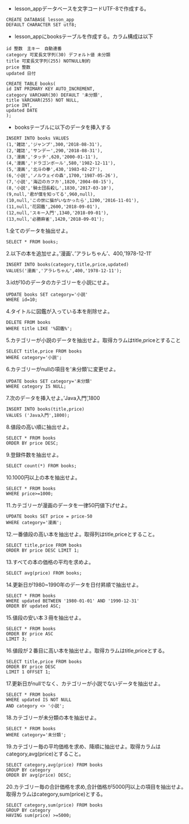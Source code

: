 * lesson_appデータベースを文字コードUTF-8で作成する。
```
CREATE DATABASE lesson_app
DEFAULT CHARACTER SET utf8;
```
* lesson_appにbooksテーブルを作成する。カラム構成は以下
```
id 整数　主キー　自動連番
category 可変長文字列(30) デフォルト値 未分類
title 可変長文字列(255) NOTNULL制約
price 整数
updated 日付
```
```
CREATE TABLE books(
id INT PRIMARY KEY AUTO_INCREMENT,
category VARCHAR(30) DEFAULT '未分類',
title VARCHAR(255) NOT NULL,
price INT,
updated DATE
);
```
* booksテーブルに以下のデータを挿入する
```
INSERT INTO books VALUES
(1,'雑誌','ジャンプ',300,'2018-08-31'),
(2,'雑誌','サンデー',290,'2018-08-31'),
(3,'漫画','タッチ',620,'2000-01-11'),
(4,'漫画','ドラゴンボール',580,'1982-12-11'),
(5,'漫画','北斗の拳',430,'1983-02-27'),
(6,'小説','ノルウェイの森',1700,'1987-05-26'),
(7,'小説','海辺のカフカ',1820,'2004-08-15'),
(8,'小説','騎士団長殺し',1830,'2017-03-10'),
(9,null,'君が僕を知ってる',960,null),
(10,null,'この世に猫がいなかったら',1200,'2016-11-01'),
(11,null,'花図鑑',2600,'2018-09-01'),
(12,null,'スキー入門',1340,'2018-09-01'),
(13,null,'必勝麻雀',1420,'2018-09-01');
```
1.全てのデータを抽出せよ。
```
SELECT * FROM books;
```
2.以下の本を追加せよ。’漫画’、’アラレちゃん’、400,’1978-12-11′
```
INSERT INTO books(category,title,price,updated)
VALUES('漫画','アラレちゃん',400,'1978-12-11');
```
3.idが10のデータのカテゴリーを小説にせよ。
```
UPDATE books SET category='小説'
WHERE id=10;
```
4.タイトルに図鑑が入っている本を削除せよ。
```
DELETE FROM books
WHERE title LIKE '%図鑑%';
```
5.カテゴリーが小説のデータを抽出せよ。取得カラムはtitle,priceとすること
```
SELECT title,price FROM books
WHERE category='小説';
```
6.カテゴリーがnullの項目を’未分類’に変更せよ。
```
UPDATE books SET category='未分類'
WHERE category IS NULL;
```
7.次のデータを挿入せよ。’Java入門’,1800
```
INSERT INTO books(title,price)
VALUES ('Java入門',1800);
```
8.値段の高い順に抽出せよ。
```
SELECT * FROM books
ORDER BY price DESC;
```
9.登録件数を抽出せよ。
```
SELECT count(*) FROM books;
```
10.1000円以上の本を抽出せよ。
```
SELECT * FROM books
WHERE price>=1000;
```
11.カテゴリーが漫画のデータを一律50円値下げせよ。
```
UPDATE books SET price = price-50
WHERE category='漫画';
```
12.一番値段の高い本を抽出せよ。取得列はtitle,priceとすること。
```
SELECT title,price FROM books
ORDER BY price DESC LIMIT 1;
```
13.すべての本の価格の平均を求めよ。
```
SELECT avg(price) FROM books;
```
14.更新日が1980~1990年のデータを日付昇順で抽出せよ。
```
SELECT * FROM books
WHERE updated BETWEEN '1980-01-01' AND '1990-12-31'
ORDER BY updated ASC;
```
15.値段の安い本３冊を抽出せよ。
```
SELECT * FROM books
ORDER BY price ASC
LIMIT 3;
```
16.値段が２番目に高い本を抽出せよ。取得カラムはtitle,priceとする。
```
SELECT title,price FROM books
ORDER BY price DESC
LIMIT 1 OFFSET 1;
```
17.更新日がnullでなく、カテゴリーが小説でないデータを抽出せよ。
```
SELECT * FROM books
WHERE updated IS NOT NULL
AND category <> '小説';
```
18.カテゴリーが未分類の本を抽出せよ。
```
SELECT * FROM books
WHERE category='未分類';
```
19.カテゴリー毎の平均価格を求め、降順に抽出せよ。取得カラムはcategory,avg(price)とすること。
```
SELECT category,avg(price) FROM books
GROUP BY category
ORDER BY avg(price) DESC;
```
20.カテゴリー毎の合計価格を求め,合計価格が5000円以上の項目を抽出せよ。取得カラムはcategory,sum(price)とする。
```
SELECT category,sum(price) FROM books
GROUP BY category
HAVING sum(price) >=5000;
```
